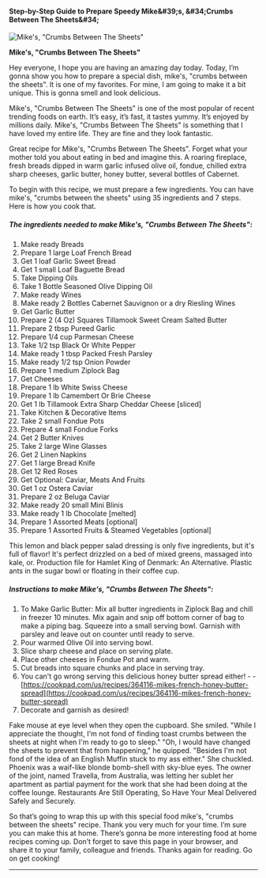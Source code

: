             

#### Step-by-Step Guide to Prepare Speedy Mike&amp;#39;s, &amp;#34;Crumbs Between The Sheets&amp;#34;

![Mike's, &quot;Crumbs Between The Sheets&quot;](https://img-global.cpcdn.com/recipes/4893994077126656/751x532cq70/mikes-crumbs-between-the-sheets-recipe-main-photo.jpg)

**Mike's, &quot;Crumbs Between The Sheets&quot;**

Hey everyone, I hope you are having an amazing day today. Today, I’m gonna show you how to prepare a special dish, mike's, "crumbs between the sheets". It is one of my favorites. For mine, I am going to make it a bit unique. This is gonna smell and look delicious.

Mike's, "Crumbs Between The Sheets" is one of the most popular of recent trending foods on earth. It’s easy, it’s fast, it tastes yummy. It’s enjoyed by millions daily. Mike's, "Crumbs Between The Sheets" is something that I have loved my entire life. They are fine and they look fantastic.

Great recipe for Mike's, "Crumbs Between The Sheets". Forget what your mother told you about eating in bed and imagine this. A roaring fireplace, fresh breads dipped in warm garlic infused olive oil, fondue, chilled extra sharp cheeses, garlic butter, honey butter, several bottles of Cabernet.

To begin with this recipe, we must prepare a few ingredients. You can have mike's, "crumbs between the sheets" using 35 ingredients and 7 steps. Here is how you cook that.

##### The ingredients needed to make Mike's, "Crumbs Between The Sheets":

1.  Make ready Breads
2.  Prepare 1 large Loaf French Bread
3.  Get 1 loaf Garlic Sweet Bread
4.  Get 1 small Loaf Baguette Bread
5.  Take Dipping Oils
6.  Take 1 Bottle Seasoned Olive Dipping Oil
7.  Make ready Wines
8.  Make ready 2 Bottles Cabernet Sauvignon or a dry Riesling Wines
9.  Get Garlic Butter
10.  Prepare 2 (4 Oz) Squares Tillamook Sweet Cream Salted Butter
11.  Prepare 2 tbsp Pureed Garlic
12.  Prepare 1/4 cup Parmesan Cheese
13.  Take 1/2 tsp Black Or White Pepper
14.  Make ready 1 tbsp Packed Fresh Parsley
15.  Make ready 1/2 tsp Onion Powder
16.  Prepare 1 medium Ziplock Bag
17.  Get Cheeses
18.  Prepare 1 lb White Swiss Cheese
19.  Prepare 1 lb Camembert Or Brie Cheese
20.  Get 1 lb Tillamook Extra Sharp Cheddar Cheese \[sliced\]
21.  Take Kitchen & Decorative Items
22.  Take 2 small Fondue Pots
23.  Prepare 4 small Fondue Forks
24.  Get 2 Butter Knives
25.  Take 2 large Wine Glasses
26.  Get 2 Linen Napkins
27.  Get 1 large Bread Knife
28.  Get 12 Red Roses
29.  Get Optional: Caviar, Meats And Fruits
30.  Get 1 oz Ostera Caviar
31.  Prepare 2 oz Beluga Caviar
32.  Make ready 20 small Mini Blinis
33.  Make ready 1 lb Chocolate \[melted\]
34.  Prepare 1 Assorted Meats \[optional\]
35.  Prepare 1 Assorted Fruits & Steamed Vegetables \[optional\]

This lemon and black pepper salad dressing is only five ingredients, but it's full of flavor! It's perfect drizzled on a bed of mixed greens, massaged into kale, or. Production file for Hamlet King of Denmark: An Alternative. Plastic ants in the sugar bowl or floating in their coffee cup.

##### Instructions to make Mike's, "Crumbs Between The Sheets":

1.  To Make Garlic Butter: Mix all butter ingredients in Ziplock Bag and chill in freezer 10 minutes. Mix again and snip off bottom corner of bag to make a piping bag. Squeeze into a small serving bowl. Garnish with parsley and leave out on counter until ready to serve.
2.  Pour warmed Olive Oil into serving bowl.
3.  Slice sharp cheese and place on serving plate.
4.  Place other cheeses in Fondue Pot and warm.
5.  Cut breads into square chunks and place in serving tray.
6.  You can't go wrong serving this delicious honey butter spread either! - - [https://cookpad.com/us/recipes/364116-mikes-french-honey-butter-spread](https://cookpad.com/us/recipes/364116-mikes-french-honey-butter-spread)
7.  Decorate and garnish as desired!

Fake mouse at eye level when they open the cupboard. She smiled. "While I appreciate the thought, I'm not fond of finding toast crumbs between the sheets at night when I'm ready to go to sleep." "Oh, I would have changed the sheets to prevent that from happening," he quipped. "Besides I'm not fond of the idea of an English Muffin stuck to my ass either." She chuckled. Phoenix was a waif-like blonde bomb-shell with sky-blue eyes. The owner of the joint, named Travella, from Australia, was letting her sublet her apartment as partial payment for the work that she had been doing at the coffee lounge. Restaurants Are Still Operating, So Have Your Meal Delivered Safely and Securely.

So that’s going to wrap this up with this special food mike's, "crumbs between the sheets" recipe. Thank you very much for your time. I’m sure you can make this at home. There’s gonna be more interesting food at home recipes coming up. Don’t forget to save this page in your browser, and share it to your family, colleague and friends. Thanks again for reading. Go on get cooking!

* * *